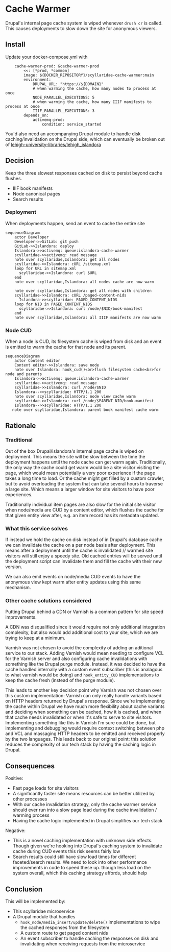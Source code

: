 # Cache Warmer

Drupal's internal page cache system is wiped whenever `drush cr` is called. This causes deployments to slow down the site for anonymous viewers.

## Install

Update your docker-compose.yml with

```
    cache-warmer-prod: &cache-warmer-prod
        <<: [*prod, *common]
        image: ${DOCKER_REPOSITORY}/scyllaridae-cache-warmer:main
        environment:
            DRUPAL_URL: "https://${DOMAIN}"
            # when warming the cache, how many nodes to process at once
            NODE_PARALLEL_EXECUTIONS: 5
            # when warming the cache, how many IIIF manifests to process at once
            IIIF_PARALLEL_EXECUTIONS: 3
        depends_on:
            activemq-prod:
                condition: service_started
```

You'd also need an accompanying Drupal module to handle disk caching/invalidation on the Drupal side, which can eventually be broken out of [lehigh-university-libraries/lehigh_islandora](https://github.com/lehigh-university-libraries/lehigh_islandora)

## Decision

Keep the three slowest responses cached on disk to persist beyond cache flushes.

- IIIF book manifests
- Node canonical pages
- Search results

### Deployment

When deployments happen, send an event to cache the entire site

```mermaid
sequenceDiagram
    actor Developer
    Developer->>GitLab: git push
    GitLab->>Islandora: deploy
    Islandora->>activemq: queue:islandora-cache-warmer
    scyllaridae->>activemq: read message
    note over scyllaridae,Islandora: get all nodes
    scyllaridae->>Islandora: cURL /sitemap.xml
    loop for URL in sitemap.xml
      scyllaridae->>Islandora: curl $URL
    end
    note over scyllaridae,Islandora: all nodes cache are now warm

    note over scyllaridae,Islandora: get all nodes with children
    scyllaridae->>Islandora: cURL /paged-content-nids
      Islandora->>scyllaridae: PAGED_CONTENT_NIDS
    loop for NID in PAGED_CONTENT_NIDS
      scyllaridae->>Islandora: curl /node/$NID/book-manifest
    end
    note over scyllaridae,Islandora: all IIIF manifests are now warm
```

### Node CUD

When a node is CUD, its filesystem cache is wiped from disk and an event is emitted to warm the cache for that node and its parent.

```mermaid
sequenceDiagram
    actor Content editor
    Content editor->>Islandora: save node
    note over Islandora: hook_cud()<br>flush filesystem cache<br>for node and parents
    Islandora->>activemq: queue:islandora-cache-warmer
    scyllaridae->>activemq: read message
    scyllaridae->>Islandora: curl /node/$NID
    Islandora-->>scyllaridae: HTTP/1.1 200
    note over scyllaridae,Islandora: node view cache warm
    scyllaridae->>Islandora: curl /node/$PARENT_NID/book-manifest
    Islandora-->>scyllaridae: HTTP/1.1 200
   note over scyllaridae,Islandora: parent book manifest cache warm

```

## Rationale

### Traditional

Out of the box Drupal/Islandora's internal page cache is wiped on deployment. This means the site will be slow between the time the deployment happens until the node cache can get warm again. Traditionally, the only way the cache could get warm would be a site visitor visiting the page, which would mean potentially a very poor experience if the page takes a long time to load. Or the cache might get filled by a custom crawler, but to avoid overloading the system that can take several hours to traverse a large site. Which means a larger window for site visitors to have poor experiences.

Traditionally individual item pages are also slow for the initial site visitor when node/media are CUD by a content editor, which flushes the cache for that given entity view after, e.g. an item record has its metadata updated.

### What this service solves

If instead we hold the cache on disk instead of in Drupal's database cache we can invalidate the cache on a per node basis after deployment. This means after a deployment until the cache is invalidated // warmed site visitors will still enjoy a speedy site. Old cached entries will be served until the deployment script can invalidate them and fill the cache with their new version.

We can also emit events on node/media CUD events to have the anonymous view kept warm after entity updates using this same mechanism.

### Other cache solutions considered

Putting Drupal behind a CDN or Varnish is a common pattern for site speed improvements.

A CDN was disqualified since it would require not only additional integration complexity, but also would add additional cost to your site, which we are trying to keep at a minimum.

Varnish was not chosen to avoid the complexity of adding an aditional service to our stack. Adding Varnish would mean needing to configure VCL for the Varnish server and also configuring cache invalidations with something like the Drupal purge module. Instead, it was decided to have the cache handled internally with a custom event subscriber (this is analagous to what varnish would be doing) and `hook_entity_CUD` implementations to keep the cache fresh (instead of the purge module).

This leads to another key decision point why Varnish was not chosen over this custom implementation: Varnish can only really handle variants based on HTTP headers returned by Drupal's response. Since we're implementing the cache within Drupal we have much more flexibility about cache variants and deciding when something can be cached, how it is cached, and when that cache needs invalidated or when it's safe to serve to site visitors. Implementing something like this in Varnish I'm sure could be done, but implementing and debugging would require context switching between php and VCL and massaging HTTP headers to be emitted and received properly by the two languages. This leads back to our original point: this solution reduces the complexity of our tech stack by having the caching logic in Drupal.

## Consequences

Positive:

- Fast page loads for site visitors
- A significantly faster site means resources can be better utilized by other processes
- With our cache invalidation strategy, only the cache warmer service should ever run into a slow page load during the cache invalidation / warming process
- Having the cache logic implemented in Drupal simplifies our tech stack

Negative:

- This is a novel caching implementation with unknown side effects. Though given we're hooking into Drupal's caching system to invalidate cache during CUD events this risk seems fairly low
- Search results could still have slow load times for different faceted/search results. We need to look into other performance improvements in code to speed these up. though less load on the system overall, which this caching strategy affords, should help

## Conclusion

This will be implemented by:

- This scyllaridae microservice
- A Drupal module that handles
  - `hook_node/media_insert/update/delete()` implementations to wipe the cached responses from the filesystem
  - A custom route to get paged content nids
  - An event subscriber to handle caching the responses on disk and invalidating when receiving requests from the microservice

